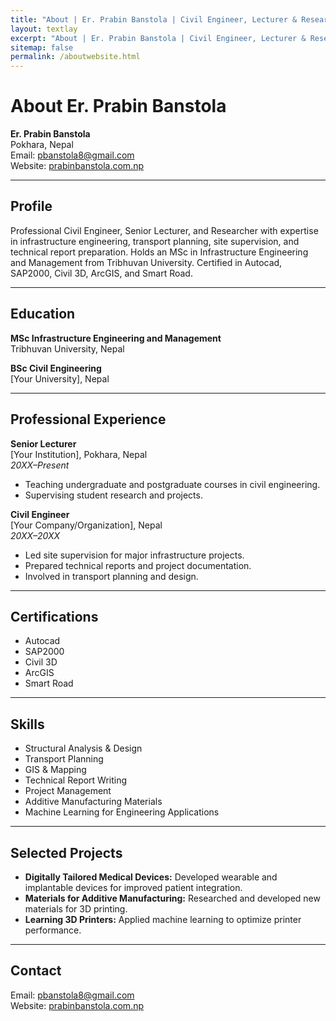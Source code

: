 ```yaml
---
title: "About | Er. Prabin Banstola | Civil Engineer, Lecturer & Researcher"
layout: textlay
excerpt: "About | Er. Prabin Banstola | Civil Engineer, Lecturer & Researcher"
sitemap: false
permalink: /aboutwebsite.html
---
```


# About Er. Prabin Banstola

**Er. Prabin Banstola**  
Pokhara, Nepal  
Email: [pbanstola8@gmail.com](mailto:pbanstola8@gmail.com)  
Website: [prabinbanstola.com.np](https://prabinbanstola.com.np)

---

## Profile

Professional Civil Engineer, Senior Lecturer, and Researcher with expertise in infrastructure engineering, transport planning, site supervision, and technical report preparation. Holds an MSc in Infrastructure Engineering and Management from Tribhuvan University. Certified in Autocad, SAP2000, Civil 3D, ArcGIS, and Smart Road.

---

## Education

**MSc Infrastructure Engineering and Management**  
Tribhuvan University, Nepal

**BSc Civil Engineering**  
[Your University], Nepal

---

## Professional Experience

**Senior Lecturer**  
[Your Institution], Pokhara, Nepal  
*20XX–Present*  
- Teaching undergraduate and postgraduate courses in civil engineering.
- Supervising student research and projects.

**Civil Engineer**  
[Your Company/Organization], Nepal  
*20XX–20XX*  
- Led site supervision for major infrastructure projects.
- Prepared technical reports and project documentation.
- Involved in transport planning and design.

---

## Certifications

- Autocad
- SAP2000
- Civil 3D
- ArcGIS
- Smart Road

---

## Skills

- Structural Analysis & Design
- Transport Planning
- GIS & Mapping
- Technical Report Writing
- Project Management
- Additive Manufacturing Materials
- Machine Learning for Engineering Applications

---

## Selected Projects

- **Digitally Tailored Medical Devices:** Developed wearable and implantable devices for improved patient integration.
- **Materials for Additive Manufacturing:** Researched and developed new materials for 3D printing.
- **Learning 3D Printers:** Applied machine learning to optimize printer performance.

---

## Contact

Email: [pbanstola8@gmail.com](mailto:pbanstola8@gmail.com)  
Website: [prabinbanstola.com.np](https://prabinbanstola.com.np)
